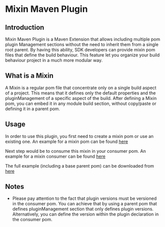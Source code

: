 # Mixin Maven Plugin

## Introduction

Mixin Maven Plugin is a Maven Extension that allows including multiple pom plugin Management sections without the need to inherit them from a single root parent.
By having this ability, SDK developers can provide mixin pom files that define the build behaviour. 
This feature let you organize your build behaviour project in a much more modular way. 

## What is a Mixin
A Mixin is a regular pom file that concentrate only on a single build aspect of a project. This means that it defines only the default properties and the pluginManagement of a specific aspect of the build. After defining a Mixin pom, you can embed it in any module build section, without copy/paste or defining it in a parent pom.

## Usage
In order to use this plugin, you first need to create a mixin pom or use an existing one.
An example for a mixin pom can be found [here](../../../blob/master/examples/mixin-maven-plugin/mixin-example/mixin1/pom.xml)

Next step would be to consume this mixin in your consumer pom.
An example for a mixin consumer can be found [here](../../../blob/master/examples/mixin-maven-plugin/mixin-example/mixin-consumer/pom.xml)

The full example (including a base parent pom) can be downloaded from [here](../../../tree/master/examples/mixin-maven-plugin/mixin-example/)

## Notes
- Please pay attention to the fact that plugin versions must be versioned in the consumer pom. You can achieve that by using a parent pom that defines pluginManagement section that only defines plugin versions. Alternatively, you can define the version within the plugin declaration in the consumer pom.

